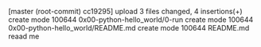 [master (root-commit) cc19295] upload
 3 files changed, 4 insertions(+)
 create mode 100644 0x00-python-hello_world/0-run
 create mode 100644 0x00-python-hello_world/README.md
 create mode 100644 README.md
reaad me

